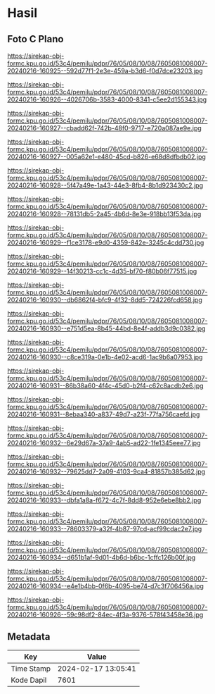 # Hasil

## Foto C Plano

https://sirekap-obj-formc.kpu.go.id/53c4/pemilu/pdpr/76/05/08/10/08/7605081008007-20240216-160925--592d77f1-2e3e-459a-b3d6-f0d7dce23203.jpg

https://sirekap-obj-formc.kpu.go.id/53c4/pemilu/pdpr/76/05/08/10/08/7605081008007-20240216-160926--4026706b-3583-4000-8341-c5ee2d155343.jpg

https://sirekap-obj-formc.kpu.go.id/53c4/pemilu/pdpr/76/05/08/10/08/7605081008007-20240216-160927--cbadd62f-742b-48f0-9717-e720a087ae9e.jpg

https://sirekap-obj-formc.kpu.go.id/53c4/pemilu/pdpr/76/05/08/10/08/7605081008007-20240216-160927--005a62e1-e480-45cd-b826-e68d8dfbdb02.jpg

https://sirekap-obj-formc.kpu.go.id/53c4/pemilu/pdpr/76/05/08/10/08/7605081008007-20240216-160928--5f47a49e-1a43-44e3-8fb4-8b1d923430c2.jpg

https://sirekap-obj-formc.kpu.go.id/53c4/pemilu/pdpr/76/05/08/10/08/7605081008007-20240216-160928--78131db5-2a45-4b6d-8e3e-918bb13f53da.jpg

https://sirekap-obj-formc.kpu.go.id/53c4/pemilu/pdpr/76/05/08/10/08/7605081008007-20240216-160929--f1ce3178-e9d0-4359-842e-3245c4cdd730.jpg

https://sirekap-obj-formc.kpu.go.id/53c4/pemilu/pdpr/76/05/08/10/08/7605081008007-20240216-160929--14f30213-cc1c-4d35-bf70-f80b06f77515.jpg

https://sirekap-obj-formc.kpu.go.id/53c4/pemilu/pdpr/76/05/08/10/08/7605081008007-20240216-160930--db6862f4-bfc9-4f32-8dd5-724226fcd658.jpg

https://sirekap-obj-formc.kpu.go.id/53c4/pemilu/pdpr/76/05/08/10/08/7605081008007-20240216-160930--e751d5ea-8b45-44bd-8e4f-addb3d9c0382.jpg

https://sirekap-obj-formc.kpu.go.id/53c4/pemilu/pdpr/76/05/08/10/08/7605081008007-20240216-160930--c8ce319a-0e1b-4e02-acd6-1ac9b6a07953.jpg

https://sirekap-obj-formc.kpu.go.id/53c4/pemilu/pdpr/76/05/08/10/08/7605081008007-20240216-160931--86b38a60-4f4c-45d0-b2f4-c62c8acdb2e6.jpg

https://sirekap-obj-formc.kpu.go.id/53c4/pemilu/pdpr/76/05/08/10/08/7605081008007-20240216-160931--8ebaa340-a837-49d7-a23f-77fa756caefd.jpg

https://sirekap-obj-formc.kpu.go.id/53c4/pemilu/pdpr/76/05/08/10/08/7605081008007-20240216-160932--6e29d67a-37a9-4ab5-ad22-1fe1345eee77.jpg

https://sirekap-obj-formc.kpu.go.id/53c4/pemilu/pdpr/76/05/08/10/08/7605081008007-20240216-160932--79625dd7-2a09-4103-9ca4-81857b385d62.jpg

https://sirekap-obj-formc.kpu.go.id/53c4/pemilu/pdpr/76/05/08/10/08/7605081008007-20240216-160933--dbfa1a8a-f672-4c7f-8dd8-952e6ebe8bb2.jpg

https://sirekap-obj-formc.kpu.go.id/53c4/pemilu/pdpr/76/05/08/10/08/7605081008007-20240216-160933--78603379-a32f-4b87-97cd-acf99cdac2e7.jpg

https://sirekap-obj-formc.kpu.go.id/53c4/pemilu/pdpr/76/05/08/10/08/7605081008007-20240216-160934--d651b1af-9d01-4b6d-b6bc-1cffc126b00f.jpg

https://sirekap-obj-formc.kpu.go.id/53c4/pemilu/pdpr/76/05/08/10/08/7605081008007-20240216-160934--e4e1b4bb-0f6b-4095-be74-d7c3f706456a.jpg

https://sirekap-obj-formc.kpu.go.id/53c4/pemilu/pdpr/76/05/08/10/08/7605081008007-20240216-160926--59c98df2-84ec-4f3a-9376-578f43458e36.jpg


## Metadata

| Key        | Value               |
| ---------- | ------------------- |
| Time Stamp | 2024-02-17 13:05:41 |
| Kode Dapil | 7601                |



